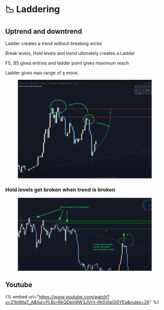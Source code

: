 # 📉 Laddering

## Uptrend and downtrend

Ladder creates a trend without breaking wicks

Break levels, Hold levels and trend ultimately creates a Ladder

FS, BS gives entries and ladder point gives maximum reach

Ladder gives max range of a move.

<figure><img src="../../.gitbook/assets/image (14) (1).png" alt=""><figcaption></figcaption></figure>

### Hold levels get broken when trend is broken

<figure><img src="../../.gitbook/assets/image.png" alt=""><figcaption></figcaption></figure>

## Youtube

{% embed url="https://www.youtube.com/watch?v=21kII6taT_A&list=PLBcrRkQDkiji9W3JVrn-ifhSVlaGI0YEa&index=26" %}
